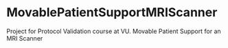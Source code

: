 # MovablePatientSupportMRIScanner
Project for Protocol Validation course at VU. Movable Patient Support for an MRI Scanner
